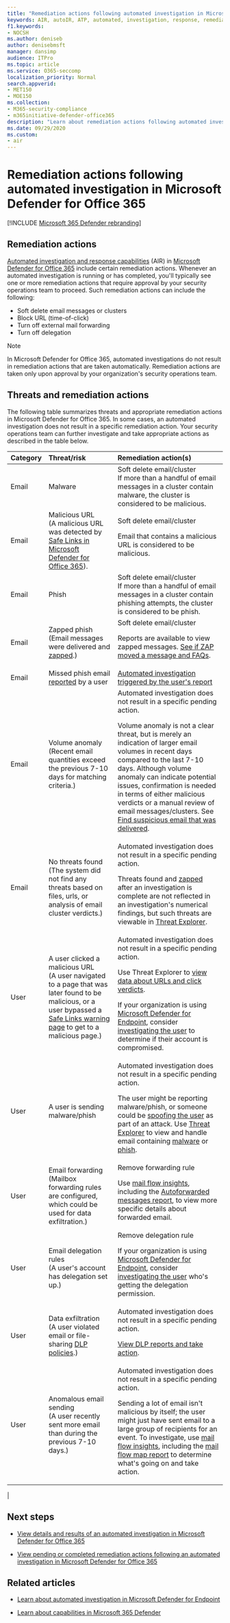 ```yaml
---
title: "Remediation actions following automated investigation in Microsoft Defender for Office 365"
keywords: AIR, autoIR, ATP, automated, investigation, response, remediation, threats, advanced, threat, protection
f1.keywords:
- NOCSH
ms.author: deniseb
author: denisebmsft
manager: dansimp
audience: ITPro
ms.topic: article
ms.service: O365-seccomp
localization_priority: Normal
search.appverid:
- MET150
- MOE150
ms.collection: 
- M365-security-compliance
- m365initiative-defender-office365
description: "Learn about remediation actions following automated investigation in Microsoft Defender for Office 365."
ms.date: 09/29/2020
ms.custom: 
- air
---
```


# Remediation actions following automated investigation in Microsoft Defender for Office 365

[!INCLUDE [Microsoft 365 Defender rebranding](../includes/microsoft-defender-for-office.md)]


## Remediation actions

[Automated investigation and response capabilities](office-365-air.md) (AIR) in [Microsoft Defender for Office 365](office-365-atp.md) include certain remediation actions. Whenever an automated investigation is running or has completed, you'll typically see one or more remediation actions that require approval by your security operations team to proceed. Such remediation actions can include the following:

- Soft delete email messages or clusters
- Block URL (time-of-click)
- Turn off external mail forwarding
- Turn off delegation

> [!NOTE]
> In Microsoft Defender for Office 365, automated investigations do not result in remediation actions that are taken automatically. Remediation actions are taken only upon approval by your organization's security operations team.

## Threats and remediation actions

The following table summarizes threats and appropriate remediation actions in Microsoft Defender for Office 365. In some cases, an automated investigation does not result in a specific remediation action. Your security operations team can further investigate and take appropriate actions as described in the table below.

|Category|Threat/risk|Remediation action(s)|
|:---|:---|:---|
|Email|Malware|Soft delete email/cluster​ <br> If more than a handful of email messages in a cluster contain malware, the cluster is considered to be malicious.​|
|Email|Malicious URL​ <br> (A malicious URL was detected by [Safe Links in Microsoft Defender for Office 365](atp-safe-links.md)).|Soft delete email/cluster​ <p> Email that contains a malicious URL is considered to be malicious​.|
|Email|Phish|Soft delete email/cluster​ <br> If more than a handful of email messages in a cluster contain phishing attempts, the cluster is considered to be phish.​|
|Email|Zapped phish​ <br> (Email messages were delivered and [zapped​](zero-hour-auto-purge.md).)|Soft delete email/cluster​ <p> Reports are available to view zapped messages. [See if ZAP moved a message and FAQs](zero-hour-auto-purge.md#how-to-see-if-zap-moved-your-message).|
|Email|Missed phish email [reported](enable-the-report-message-add-in.md) by a user|[Automated investigation triggered by the user's report](automated-investigation-response-office.md#example-a-user-reported-phish-message-launches-an-investigation-playbook)|
|Email|Volume anomaly​ <br> (Recent email quantities exceed the previous 7-10 days for matching criteria.​)|Automated investigation does not result in a specific pending action. <p> Volume anomaly is not a clear threat, but is merely an indication of larger email volumes in recent days compared to the last 7-10 days. Although volume anomaly can indicate potential issues, confirmation is needed in terms of either malicious verdicts or a manual review of email messages/clusters. See [Find suspicious email that was delivered](investigate-malicious-email-that-was-delivered.md#find-suspicious-email-that-was-delivered).|
|Email|No threats found <br> (The system did not find any threats based on files, urls, or analysis of email cluster verdicts.​)|Automated investigation does not result in a specific pending action. <p> Threats found and [zapped](zero-hour-auto-purge.md) after an investigation is complete are not reflected in an investigation's numerical findings, but such threats are viewable in [Threat Explorer](threat-explorer.md).​|
|User|A user clicked a malicious URL <br> (A user navigated to a page that was later found to be malicious, or a user bypassed a [Safe Links warning page](atp-safe-links.md#warning-pages-from-safe-links) to get to a malicious page.​)|Automated investigation does not result in a specific pending action. <p> Use Threat Explorer to [view data about URLs and click verdicts](threat-explorer.md#view-phishing-url-and-click-verdict-data). <p> If your organization is using [Microsoft Defender for Endpoint](https://docs.microsoft.com/windows/security/threat-protection/), consider [investigating the user](https://docs.microsoft.com/windows/security/threat-protection/microsoft-defender-atp/investigate-user) to determine if their account is compromised.|
|User|A user is sending malware/phish|Automated investigation does not result in a specific pending action. <p> The user might be reporting malware/phish, or someone could be [spoofing the user](anti-spoofing-protection.md) as part of an attack. Use [Threat Explorer](threat-explorer.md) to view and handle email containing [malware](threat-explorer-views.md#email--malware) or [phish](threat-explorer-views.md#email--phish).|
|User|Email forwarding <br> (Mailbox forwarding rules are configured, which could be used for data exfiltration​.)|Remove forwarding rule​ <p> Use [mail flow insights](mail-flow-insights-v2.md), including the [Autoforwarded messages report](mfi-auto-forwarded-messages-report.md), to view more specific details about forwarded email.|
|User|Email delegation rules​ <br> (A user's account has delegation set up.)|Remove delegation rule​ <p> If your organization is using [Microsoft Defender for Endpoint](https://docs.microsoft.com/windows/security/threat-protection/), consider [investigating the user](https://docs.microsoft.com/windows/security/threat-protection/microsoft-defender-atp/investigate-user) who's getting the delegation permission.​|
|User|Data exfiltration <br> (A user violated email or file-sharing [DLP policies](https://docs.microsoft.com/microsoft-365/compliance/data-loss-prevention-policies).)|Automated investigation does not result in a specific pending action. <p> [View DLP reports and take action](https://docs.microsoft.com/microsoft-365/compliance/view-the-dlp-reports).|
|User|Anomalous email sending <br> (A user recently sent more email than during the previous 7-10 days.)|Automated investigation does not result in a specific pending action. <p> Sending a lot of email isn't malicious by itself; the user might just have sent email to a large group of recipients for an event. To investigate, use [mail flow insights](mail-flow-insights-v2.md), including the [mail flow map report](mfi-mail-flow-map-report.md) to determine what's going on and take action.|
|

## Next steps

- [View details and results of an automated investigation in Microsoft Defender for Office 365](air-view-investigation-results.md)

- [View pending or completed remediation actions following an automated investigation in Microsoft Defender for Office 365](air-review-approve-pending-completed-actions.md)

## Related articles

- [Learn about automated investigation in Microsoft Defender for Endpoint](https://docs.microsoft.com/windows/security/threat-protection/microsoft-defender-atp/automated-investigations)

- [Learn about capabilities in Microsoft 365 Defender](https://docs.microsoft.com/microsoft-365/security/mtp/microsoft-threat-protection)
